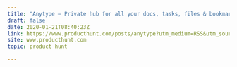```yaml
---
title: "Anytype — Private hub for all your docs, tasks, files & bookmarks"
draft: false
date: 2020-01-21T08:40:23Z
link: https://www.producthunt.com/posts/anytype?utm_medium=RSS&utm_source=hune
site: www.producthunt.com
topic: product hunt  

---
```

